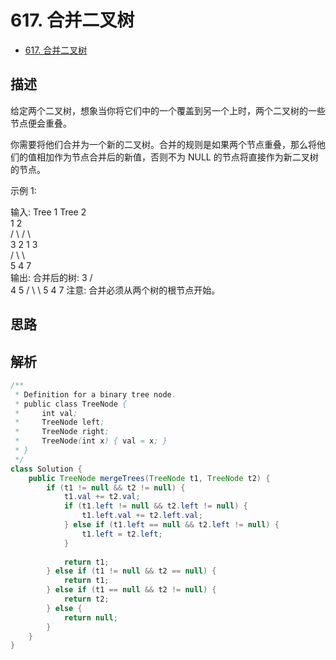 # 617. 合并二叉树

- [617. 合并二叉树](https://leetcode-cn.com/problems/merge-two-binary-trees/)

## 描述

给定两个二叉树，想象当你将它们中的一个覆盖到另一个上时，两个二叉树的一些节点便会重叠。

你需要将他们合并为一个新的二叉树。合并的规则是如果两个节点重叠，那么将他们的值相加作为节点合并后的新值，否则不为 NULL 的节点将直接作为新二叉树的节点。

示例 1:

输入: 
	Tree 1                     Tree 2                  
          1                         2                             
         / \                       / \                            
        3   2                     1   3                        
       /                           \   \                      
      5                             4   7                  
输出: 
合并后的树:
	     3
	    / \
	   4   5
	  / \   \ 
	 5   4   7
注意: 合并必须从两个树的根节点开始。

## 思路




## 解析

```java
/**
 * Definition for a binary tree node.
 * public class TreeNode {
 *     int val;
 *     TreeNode left;
 *     TreeNode right;
 *     TreeNode(int x) { val = x; }
 * }
 */
class Solution {
    public TreeNode mergeTrees(TreeNode t1, TreeNode t2) {
        if (t1 != null && t2 != null) {
            t1.val += t2.val;
            if (t1.left != null && t2.left != null) {
                t1.left.val += t2.left.val;
            } else if (t1.left == null && t2.left != null) {
                t1.left = t2.left;
            } 
            
            return t1;
        } else if (t1 != null && t2 == null) {
            return t1;
        } else if (t1 == null && t2 != null) {
            return t2;
        } else {
            return null;
        }
    }
}
```






